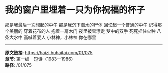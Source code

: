 # 我的窗户里埋着一只为你祝福的杯子

那是我最后一次想起的中午
那是我沉下海水的尸体
回忆起一个普通的中午
记得那个美丽的
穿着花布的人
抱着一扇木门
夜里被雪漂走
梦中的双手
死死捏住火种
八条大水中
高喊着爱人
小林神，小林神
你在哪里

---

**原文链接**: https://haizi.huhaitai.com/01/075  
**章节**: 第一编　短诗（1983—1986）  
**路径**: /01/075
